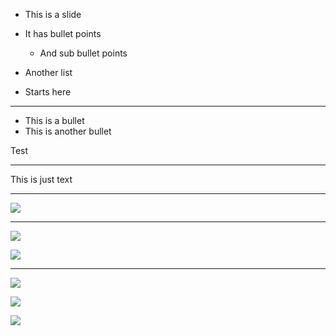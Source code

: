 * This is a slide
* It has bullet points
	* And sub bullet points

* Another list
* Starts here

---

* This is a bullet
* This is another bullet

Test

---

This is just text

---

![](img/advimm/matrix.png)

---

![](img/advimm/matrix.png)

![](img/advimm/matrix.png)

---

![](img/advimm/matrix.png)

![](img/advimm/matrix.png)

![](img/advimm/matrix.png)

